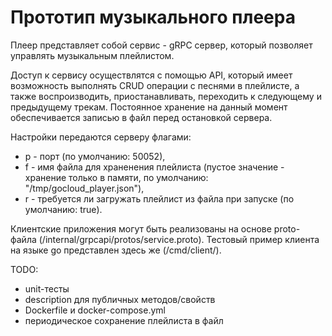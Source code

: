# Прототип музыкального плеера

Плеер представляет собой сервис - gRPC сервер, который позволяет управлять музыкальным плейлистом. 

Доступ к сервису осуществлятся с помощью API, который имеет возможность выполнять CRUD операции с песнями в плейлисте, а также воспроизводить, приостанавливать, переходить к следующему и предыдущему трекам. Постоянное хранение на данный момент обеспечивается записью в файл перед остановкой сервера.

Настройки передаются серверу флагами:
* p - порт (по умолчанию: 50052),
* f - имя файла для храненения плейлиста (пустое значение - хранение только в памяти, по умолчанию: "/tmp/gocloud_player.json"),
* r - требуется ли загружать плейлист из файла при запуске (по умолчанию: true).

Клиентские приложения могут быть реализованы на основе proto-файла (/internal/grpcapi/protos/service.proto). Тестовый пример клиента на языке go представлен здесь же (/cmd/client/).

TODO:
* unit-тесты
* description для публичных методов/свойств
* Dockerfile и docker-compose.yml
* периодическое сохранение плейлиста в файл